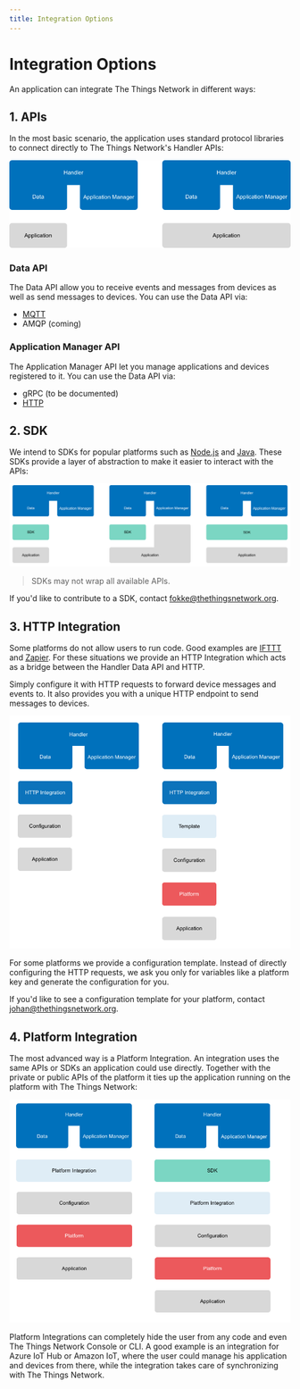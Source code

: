```yaml
---
title: Integration Options
---
```


# Integration Options
An application can integrate The Things Network in different ways:

## 1. APIs
In the most basic scenario, the application uses standard protocol libraries to connect directly to The Things Network's Handler APIs:

![APIs](apis.png)

### Data API
The Data API allow you to receive events and messages from devices as well as send messages to devices. You can use the Data API via:

* [MQTT](../../current/mqtt/)
* AMQP (coming)

### Application Manager API
The Application Manager API let you manage applications and devices registered to it. You can use the Data API via:

* gRPC (to be documented)
* [HTTP](/application-manager/)

## 2. SDK

We intend to SDKs for popular platforms such as [Node.js](../../current/node-js) and [Java](../../v2-preview/java). These SDKs provide a layer of abstraction to make it easier to interact with the APIs:

![SDK](sdks.png)

> SDKs may not wrap all available APIs.

If you'd like to contribute to a SDK, contact [fokke@thethingsnetwork.org](mailto:fokke@thethingsnetwork.org).

## 3. HTTP Integration

Some platforms do not allow users to run code. Good examples are [IFTTT](https://ifttt.com/maker) and [Zapier](https://zapier.com/zapbook/webhook/). For these situations we provide an HTTP Integration which acts as a bridge between the Handler Data API and HTTP.

Simply configure it with HTTP requests to forward device messages and events to. It also provides you with a unique HTTP endpoint to send messages to devices.

![HTTP Integration](http.png)

For some platforms we provide a configuration template. Instead of directly configuring the HTTP requests, we ask you only for variables like a platform key and generate the configuration for you.

If you'd like to see a configuration template for your platform, contact [johan@thethingsnetwork.org](mailto:johan@thethingsnetwork.org).

## 4. Platform Integration

The most advanced way is a Platform Integration. An integration uses the same APIs or SDKs an application could use directly. Together with the private or public APIs of the platform it ties up the application running on the platform with The Things Network:

![Platform Integration](integration.png)

Platform Integrations can completely hide the user from any code and even The Things Network Console or CLI. A good example is an integration for Azure IoT Hub or Amazon IoT, where the user could manage his application and devices from there, while the integration takes care of synchronizing with The Things Network.
